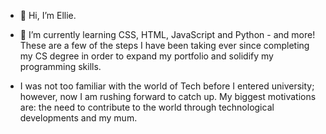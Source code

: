 - 👋 Hi, I’m Ellie.

- 🌱 I’m currently learning CSS, HTML, JavaScript and Python - and more! These are a few of the steps I have been taking ever since completing my CS degree in order to expand my portfolio and solidify my programming skills.

- I was not too familiar with the world of Tech before I entered university; however, now I am rushing forward to catch up. My biggest motivations are: the need to contribute to the world through technological developments and my mum.
<!---
nasasjanitor/nasasjanitor is a ✨ special ✨ repository because its `README.md` (this file) appears on your GitHub profile.
You can click the Preview link to take a look at your changes.
--->
